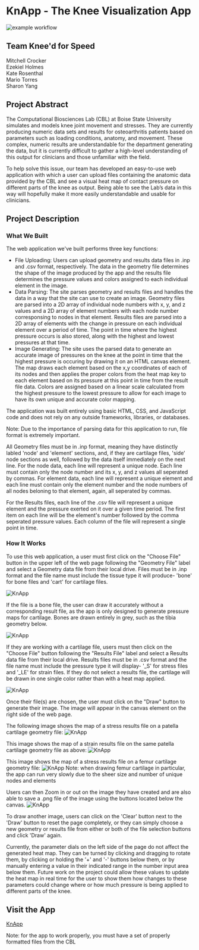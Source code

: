 # KnApp - The Knee Visualization App
![example workflow](https://github.com/cs481-ekh/f22-kneed-for-speed/actions/workflows/github-actions.yml/badge.svg)
## Team Knee'd for Speed
Mitchell Crocker   
Ezekiel Holmes  
Kate Rosenthal  
Mario Torres  
Sharon Yang

## Project Abstract
The Computational Biosciences Lab (CBL) at Boise State University simulates and models knee 
joint movement and stresses. They are currently producing numeric data sets and results for 
osteoarthritis patients based on parameters such as loading conditions, anatomy, and movement. 
These complex, numeric results are understandable for the department generating the data, but 
it is currently difficult to gather a high-level understanding of this output for clinicians 
and those unfamiliar with the field. 

To help solve this issue, our team has developed an easy-to-use web application with which 
a user can upload files containing the anatomic data provided by the CBL and see a 
visual heat map of contact pressure on different parts of the knee as output. Being able to 
see the Lab’s data in this way will hopefully make it more easily understandable and usable for 
clinicians.

## Project Description
### What We Built
The web application we've built performs three key
functions:
- File Uploading: Users can upload geometry and results data files
in .inp and .csv format, respectively. The data in the geometry file 
determines the shape of the image produced by the app and the results file 
determines the pressure values and colors assigned to each individual element 
in the image.
- Data Parsing: The site parses geometry and results files and handles the
data in a way that the site can use to create an image. Geometry files are
parsed into a 2D array of individual node numbers with x, y, and z values and 
a 2D array of element numbers with each node number corresponsing to nodes in
that element. Results files are parsed into a 2D array of elements with the change 
in pressure on each individual element over a period of time. The point in time 
where the highest pressure occurs is also stored, along with the highest and
lowest pressures at that time.
- Image Generating: The site uses the parsed data to generate an accurate
image of pressures on the knee at the point in time that the highest pressure
is occuring by drawing it on an HTML canvas element. The map draws each element
based on the x,y coordinates of each of its nodes and then applies the proper
colors from the heat map key to each element based on its pressure at this point
in time from the result file data. Colors are assigned based on a linear scale 
calculated from the highest pressure to the lowest pressure to allow for each
image to have its own unique and accurate color mapping.

The application was built entirely using basic HTML, CSS, and JavaScript code and 
does not rely on any outside frameworks, libraries, or databases.

Note: Due to the importance of parsing data for this application to run, file format is extremely important. 

All Geometry files must be in .inp format, meaning they have distinctly labled 'node' and 'element' sections, and, 
if they are cartilage files, 'side' node sections as well, followed by the data itself immediately 
on the next line. For the node data, each line will represent a unique node. Each line must contain only the node
number and its x, y, and z values all seperated by commas. For element data, each line will represent a unique 
element and each line must contain only the element number and the node numbers of all nodes beloning to that element, 
again, all seperated by commas.

For the Results files, each line of the .csv file will represent a unique element and the 
pressure exerted on it over a given time period. The first item on each line will be
the element's number followed by the comma seperated pressure values. Each column of the
file will represent a single point in time.

### How It Works
To use this web application, a user must first click on the "Choose File"
button in the upper left of the web page following the "Geometry File" label
and select a Geometry data file from their local drive. Files must be in .inp format
and the file name must include the tissue type it will produce- 'bone' for bone
files and 'cart' for cartilage files.

![KnApp](./docs/knapp-choose-file.png)

If the file is a bone file, the user can draw it accurately without a corresponding result
file, as the app is only designed to generate pressure maps for cartilage. Bones are drawn 
entirely in grey, such as the tibia geometry below.

![KnApp](./docs/knapp-bone.png)

If they are working with a cartilage file, users must then click on the "Choose File" button following 
the "Results File" label and select a Results data file from their local drive. Results files must be in
.csv format and the file name must include the pressure type it will display- 
'\_S' for stress files and '\_LE' for strain files. If they do not select a results file, the cartilage will 
be drawn in one single color rather than with a heat map applied.

![KnApp](./docs/knapp-choose-file-2.png)

Once their file(s) are chosen, the user must click on the "Draw" button to generate their image. The image
will appear in the canvas element on the right side of the web page.

The following image shows the map of a stress results file on a patella cartilage geometry file:
![KnApp](./docs/knapp.png)

This image shows the map of a strain results file on the same patella cartilage geometry file as above:
![KnApp](./docs/knapp-strain.png)

This image shows the map of a stress results file on a femur cartilage geometry file:
![KnApp](./docs/knapp-femur.png)
Note: when drawing femur cartilage in particular, the app can run very slowly due to the sheer size and number
of unique nodes and elements

Users can then Zoom in or out on the image they have created and are also able to save a .png file of
the image using the buttons located below the canvas.
![KnApp](./docs/knapp-zoom.png)

To draw another image, users can click on the 'Clear' button next to the 'Draw' button to reset the page 
completely, or they can simply choose a new geometry or results file from either or both of the file selection 
buttons and click 'Draw' again.

Currently, the parameter dials on the left side of the page do not affect the generated heat map.
They can be turned by clicking and dragging to rotate them, by clicking or holding the '+' and '-'
buttons below them, or by manually entering a value in their indicated range in the number input
area below them. Future work on the project could allow these values to update the heat map in
real time for the user to show them how changes to these parameters could change where or
how much pressure is being applied to different parts of the knee.

## Visit the App
[KnApp](https://cs481-ekh.github.io/f22-kneed-for-speed/src/index.html)

Note: for the app to work properly, you must have a set of properly formatted files from the CBL
